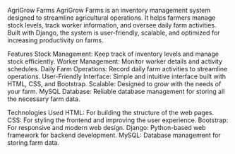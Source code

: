 AgriGrow Farms
AgriGrow Farms is an inventory management system designed to streamline agricultural operations. It helps farmers manage stock levels, track worker information, and oversee daily farm activities. Built with Django, the system is user-friendly, scalable, and optimized for increasing productivity on farms.

Features
Stock Management: Keep track of inventory levels and manage stock efficiently.
Worker Management: Monitor worker details and activity schedules.
Daily Farm Operations: Record daily farm activities to streamline operations.
User-Friendly Interface: Simple and intuitive interface built with HTML, CSS, and Bootstrap.
Scalable: Designed to grow with the needs of your farm.
MySQL Database: Reliable database management for storing all the necessary farm data.

Technologies Used
HTML: For building the structure of the web pages.
CSS: For styling the frontend and improving the user experience.
Bootstrap: For responsive and modern web design.
Django: Python-based web framework for backend development.
MySQL: Database management for storing farm data.

